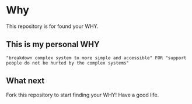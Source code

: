 # Why

This repository is for found your WHY.

## This is my personal WHY

```
"breakdown complex system to more simple and accessible" FOR "support people do not be hurted by the complex systems" 
```

## What next

Fork this repository to start finding your WHY! Have a good life.
